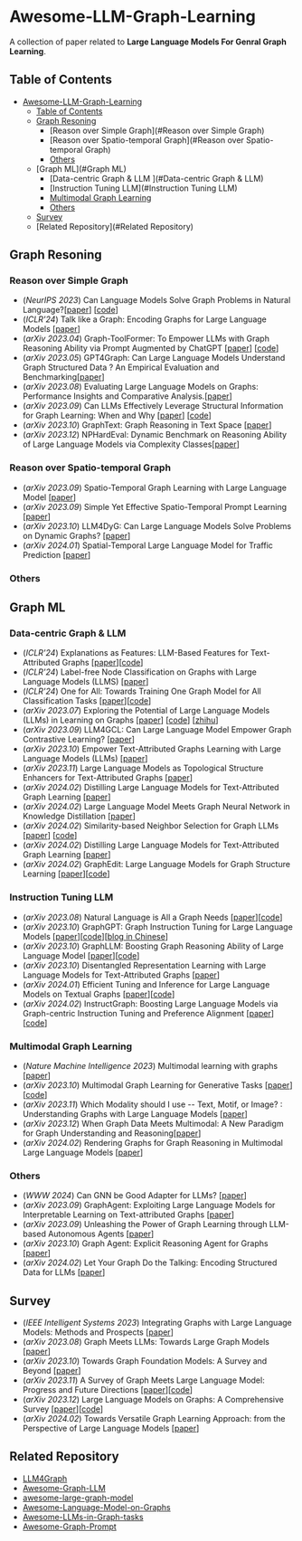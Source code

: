 # Awesome-LLM-Graph-Learning

A collection of paper related to **Large Language Models For Genral Graph Learning**.


## Table of Contents

- [Awesome-LLM-Graph-Learning](#Awesome-LLM-Graph-Learning)
  - [Table of Contents](#table-of-contents)
  - [Graph Resoning](#Graph-Resoning)
    - [Reason over Simple Graph](#Reason over Simple Graph)
    - [Reason over Spatio-temporal Graph](#Reason over Spatio-temporal Graph)
    - [Others](#others)
  - [Graph ML](#Graph ML)
    - [Data-centric Graph & LLM ](#Data-centric Graph & LLM)
    - [Instruction Tuning LLM](#Instruction Tuning LLM)
    - [Multimodal Graph Learning](#Multimodal-Graph-Learning)
    - [Others](#others)
  - [Survey](#Survey)
  - [Related Repository](#Related Repository)

## Graph Resoning
### Reason over Simple Graph
- (*NeurIPS 2023*) Can Language Models Solve Graph Problems in Natural Language?[[paper](https://arxiv.org/abs/2305.10037)] [[code](https://github.com/Arthur-Heng/NLGraph)]
- (*ICLR'24*) Talk like a Graph: Encoding Graphs for Large Language Models [[paper](https://arxiv.org/abs/2310.04560)]
- (*arXiv 2023.04*) Graph-ToolFormer: To Empower LLMs with Graph Reasoning Ability via Prompt Augmented by ChatGPT [[paper](https://arxiv.org/abs/2304.11116)] [[code](https://github.com/jwzhanggy/Graph_Toolformer)]
- (*arXiv 2023.05*) GPT4Graph: Can Large Language Models Understand Graph Structured Data ? An Empirical Evaluation and Benchmarking[[paper](https://arxiv.org/abs/2305.15066)]
- (*arXiv 2023.08*) Evaluating Large Language Models on Graphs: Performance Insights and Comparative Analysis.[[paper](https://arxiv.org/abs/2308.11224)]
- (*arXiv 2023.09*) Can LLMs Effectively Leverage Structural Information for Graph Learning: When and Why [[paper](https://arxiv.org/pdf/2309.16595)] [[code](https://github.com/TRAIS-Lab/LLM-Structured-Data)]
- (*arXiv 2023.10*) GraphText: Graph Reasoning in Text Space [[paper](https://arxiv.org/abs/2310.01089)]
- (*arXiv 2023.12*) NPHardEval: Dynamic Benchmark on Reasoning Ability of Large Language Models via Complexity Classes[[paper](https://arxiv.org/abs/2312.14890)]


### Reason over Spatio-temporal Graph
- (*arXiv 2023.09*) Spatio-Temporal Graph Learning with Large Language Model [[paper](https://openreview.net/forum?id=QUkcfqa6GX)]
- (*arXiv 2023.09*) Simple Yet Effective Spatio-Temporal Prompt Learning [[paper](https://openreview.net/forum?id=YUNnVFlpjp)]
- (*arXiv 2023.10*) LLM4DyG: Can Large Language Models Solve Problems on Dynamic Graphs? [[paper](https://arxiv.org/abs/2310.17110)]
- (*arXiv 2024.01*) Spatial-Temporal Large Language Model for Traffic Prediction [[paper](https://arxiv.org/abs/2401.10134)]

### Others


## Graph ML
### Data-centric Graph & LLM
- (*ICLR'24*) Explanations as Features: LLM-Based Features for Text-Attributed Graphs [[paper](https://arxiv.org/abs/2305.19523)][[code](https://github.com/XiaoxinHe/TAPE)]
- (*ICLR'24*) Label-free Node Classification on Graphs with Large Language Models (LLMS) [[paper](https://arxiv.org/abs/2310.04668)]
- (*ICLR'24*) One for All: Towards Training One Graph Model for All Classification Tasks [[paper](https://arxiv.org/abs/2310.00149)][[code](https://github.com/LechengKong/OneForAll)]
- (*arXiv 2023.07*) Exploring the Potential of Large Language Models (LLMs) in Learning on Graphs [[paper](https://arxiv.org/abs/2307.03393)] [[code](https://github.com/CurryTang/Graph-LLM)] [[zhihu](https://zhuanlan.zhihu.com/p/648366848)]
- (*arXiv 2023.09*) LLM4GCL: Can Large Language Model Empower Graph Contrastive Learning? [[paper](https://openreview.net/forum?id=wxClzZdjqP)]
- (*arXiv 2023.10*) Empower Text-Attributed Graphs Learning with Large Language Models (LLMs) [[paper](https://arxiv.org/abs/2310.09872)]
- (*arXiv 2023.11*) Large Language Models as Topological Structure Enhancers for Text-Attributed Graphs [[paper](https://arxiv.org/abs/2311.14324)]
- (*arXiv 2024.02*) Distilling Large Language Models for Text-Attributed Graph Learning [[paper](https://arxiv.org/abs/2402.12022)]
- (*arXiv 2024.02*) Large Language Model Meets Graph Neural Network in Knowledge Distillation [[paper](https://arxiv.org/pdf/2402.05894.pdf)]
- (*arXiv 2024.02*) Similarity-based Neighbor Selection for Graph LLMs [[paper](https://arxiv.org/abs/2402.03720)] [[code](https://github.com/ruili33/SNS)]
- (*arXiv 2024.02*) Distilling Large Language Models for Text-Attributed Graph Learning [[paper](https://arxiv.org/abs/2402.12022)]
- (*arXiv 2024.02*) GraphEdit: Large Language Models for Graph Structure Learning [[paper](https://arxiv.org/abs/2402.15183)][[code](https://github.com/HKUDS/GraphEdit?tab=readme-ov-file)]

### Instruction Tuning LLM
- (*arXiv 2023.08*) Natural Language is All a Graph Needs [[paper](https://arxiv.org/abs/2308.07134)][[code](https://github.com/agiresearch/InstructGLM)]
- (*arXiv 2023.10*) GraphGPT: Graph Instruction Tuning for Large Language Models [[paper](https://arxiv.org/abs/2310.13023)][[code](https://github.com/HKUDS/GraphGPT)][[blog in Chinese](https://mp.weixin.qq.com/s/rvKTFdCk719Q6hT09Caglw)]
- (*arXiv 2023.10*) GraphLLM: Boosting Graph Reasoning Ability of Large Language Model [[paper](https://arxiv.org/abs/2310.05845)][[code](https://github.com/mistyreed63849/Graph-LLM)]
- (*arXiv 2023.10*) Disentangled Representation Learning with Large Language Models for Text-Attributed Graphs [[paper](https://arxiv.org/abs/2310.18152)]
- (*arXiv 2024.01*) Efficient Tuning and Inference for Large Language Models on Textual Graphs [[paper](https://arxiv.org/abs/2401.15569)][[code](https://github.com/ZhuYun97/ENGINE)]
- (*arXiv 2024.02*) InstructGraph: Boosting Large Language Models via Graph-centric Instruction Tuning and Preference Alignment [[paper](https://arxiv.org/abs/2402.08785)][[code](https://github.com/wjn1996/InstructGraph)]

### Multimodal Graph Learning
- (*Nature Machine Intelligence 2023*) Multimodal learning with graphs [[paper](https://arxiv.org/abs/2209.03299)]
- (*arXiv 2023.10*) Multimodal Graph Learning for Generative Tasks [[paper](https://arxiv.org/abs/2310.07478)][[code](https://github.com/minjiyoon/MMGL)]
- (*arXiv 2023.11*) Which Modality should I use -- Text, Motif, or Image? : Understanding Graphs with Large Language Models [[paper](https://arxiv.org/abs/2311.09862)]
- (*arXiv 2023.12*) When Graph Data Meets Multimodal: A New Paradigm for Graph Understanding and Reasoning[[paper](https://arxiv.org/abs/2312.10372)]
- (*arXiv 2024.02*) Rendering Graphs for Graph Reasoning in Multimodal Large Language Models [[paper](https://arxiv.org/abs/2402.02130)]

### Others
- (*WWW 2024*) Can GNN be Good Adapter for LLMs? [[paper](https://arxiv.org/abs/2402.12984)]
- (*arXiv 2023.09*) GraphAgent: Exploiting Large Language Models for Interpretable Learning on Text-attributed Graphs [[paper](https://openreview.net/forum?id=L3jATpVEGv)]
- (*arXiv 2023.09*) Unleashing the Power of Graph Learning through LLM-based Autonomous Agents [[paper](https://arxiv.org/abs/2309.04565)]
- (*arXiv 2023.10*) Graph Agent: Explicit Reasoning Agent for Graphs [[paper](https://arxiv.org/abs/2310.16421)]
- (*arXiv 2024.02*) Let Your Graph Do the Talking: Encoding Structured Data for LLMs [[paper](https://arxiv.org/abs/2402.05862)]

## Survey
- (*IEEE Intelligent Systems 2023*) Integrating Graphs with Large Language Models: Methods and Prospects [[paper](https://arxiv.org/abs/2310.05499)]
- (*arXiv 2023.08*) Graph Meets LLMs: Towards Large Graph Models [[paper](http://arxiv.org/abs/2308.14522)]
- (*arXiv 2023.10*) Towards Graph Foundation Models: A Survey and Beyond [[paper](https://arxiv.org/abs/2310.11829v1)]
- (*arXiv 2023.11*) A Survey of Graph Meets Large Language Model: Progress and Future Directions [[paper](https://arxiv.org/abs/2311.12399)][[code](https://github.com/yhLeeee/Awesome-LLMs-in-Graph-tasks)]
- (*arXiv 2023.12*) Large Language Models on Graphs: A Comprehensive Survey [[paper](https://arxiv.org/abs/2312.02783)][[code](https://github.com/PeterGriffinJin/Awesome-Language-Model-on-Graphs)]
- (*arXiv 2024.02*) Towards Versatile Graph Learning Approach: from the Perspective of Large Language Models [[paper](https://arxiv.org/abs/2402.11641)]
  
## Related Repository
- [LLM4Graph](https://github.com/SitaoLuan/LLM4Graph/tree/main) 
- [Awesome-Graph-LLM](https://github.com/XiaoxinHe/Awesome-Graph-LLM)
- [awesome-large-graph-model](https://github.com/THUMNLab/awesome-large-graph-model)
- [Awesome-Language-Model-on-Graphs](https://github.com/petergriffinjin/awesome-language-model-on-graphs)
- [Awesome-LLMs-in-Graph-tasks](https://github.com/yhLeeee/Awesome-LLMs-in-Graph-tasks)
- [Awesome-Graph-Prompt](https://github.com/WxxShirley/Awesome-Graph-Prompt)
